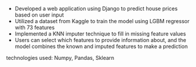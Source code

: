 - Developed a web application using Django to predict house prices based on user input
- Utilized a dataset from Kaggle to train the model using LGBM regressor with 73 features
- Implemented a KNN imputer technique to fill in missing feature values
- Users can select which features to provide information about, and the model combines the known and imputed features to make a prediction

technologies used: Numpy, Pandas, Sklearn
